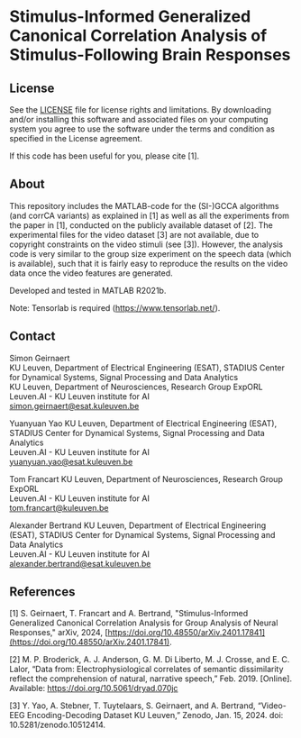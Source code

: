 # Stimulus-Informed Generalized Canonical Correlation Analysis of Stimulus-Following Brain Responses

## License

See the [LICENSE](LICENSE.md) file for license rights and limitations. By downloading and/or installing this software and associated files on your computing system you agree to use the software under the terms and condition as specified in the License agreement.

If this code has been useful for you, please cite [1].

## About

This repository includes the MATLAB-code for the (SI-)GCCA algorithms (and corrCA variants) as explained in [1] as well as all the experiments from the paper in [1], conducted on the publicly available dataset of [2]. The experimental files for the video dataset [3] are not available, due to copyright constraints on the video stimuli (see [3]). However, the analysis code is very similar to the group size experiment on the speech data (which is available), such that it is fairly easy to reproduce the results on the video data once the video features are generated.

Developed and tested in MATLAB R2021b.

Note: Tensorlab is required (https://www.tensorlab.net/).

## Contact
Simon Geirnaert  
KU Leuven, Department of Electrical Engineering (ESAT), STADIUS Center for Dynamical Systems, Signal Processing and Data Analytics  
KU Leuven, Department of Neurosciences, Research Group ExpORL  
Leuven.AI - KU Leuven institute for AI  
<simon.geirnaert@esat.kuleuven.be>

Yuanyuan Yao
KU Leuven, Department of Electrical Engineering (ESAT), STADIUS Center for Dynamical Systems, Signal Processing and Data Analytics  
Leuven.AI - KU Leuven institute for AI  
<yuanyuan.yao@esat.kuleuven.be>

Tom Francart
KU Leuven, Department of Neurosciences, Research Group ExpORL  
Leuven.AI - KU Leuven institute for AI  
<tom.francart@kuleuven.be>

Alexander Bertrand
KU Leuven, Department of Electrical Engineering (ESAT), STADIUS Center for Dynamical Systems, Signal Processing and Data Analytics  
Leuven.AI - KU Leuven institute for AI  
<alexander.bertrand@esat.kuleuven.be>

 ## References
 
[1] S. Geirnaert, T. Francart and A. Bertrand, "Stimulus-Informed Generalized Canonical Correlation Analysis for Group Analysis of Neural Responses," arXiv, 2024, [https://doi.org/10.48550/arXiv.2401.17841](https://doi.org/10.48550/arXiv.2401.17841).

[2] M. P. Broderick, A. J. Anderson, G. M. Di Liberto, M. J. Crosse, and E. C. Lalor, “Data from: Electrophysiological correlates of semantic dissimilarity reflect the comprehension of natural, narrative speech,” Feb. 2019. [Online]. Available: https://doi.org/10.5061/dryad.070jc

[3] Y. Yao, A. Stebner, T. Tuytelaars, S. Geirnaert, and A. Bertrand, “Video-EEG Encoding-Decoding Dataset KU Leuven,” Zenodo, Jan. 15, 2024. doi: 10.5281/zenodo.10512414.
